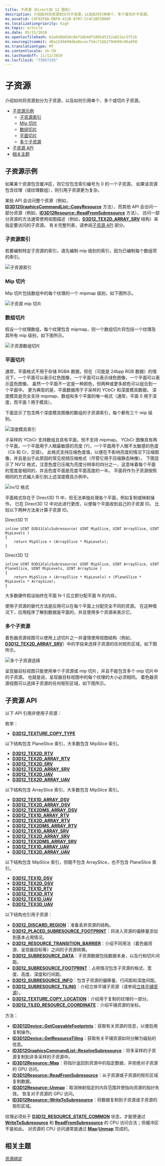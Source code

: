 ```yaml
---
title: 子资源（Direct3D 12 图形）
description: 介绍如何将资源划分为子资源，以及如何引用单个、多个或切片子资源。
ms.assetid: C4F92F8A-DBF0-412B-8707-CC4C1BF2D88F
ms.localizationpriority: high
ms.topic: article
ms.date: 05/31/2018
ms.openlocfilehash: 62a6d8b026c8ef18b4df1895d5152a821ec5f52b
ms.sourcegitcommit: 40a1246849dba8ececf54c716b2794b99c96ad50
ms.translationtype: MT
ms.contentlocale: zh-CN
ms.lasthandoff: 11/12/2019
ms.locfileid: "73957235"
---
```

# <a name="subresources"></a>子资源

介绍如何将资源划分为子资源，以及如何引用单个、多个或切片子资源。

-   [子资源示例](#example-subresources)
    -   [子资源索引](#subresource-indexing)
    -   [Mip 切片](#mip-slice)
    -   [数组切片](#array-slice)
    -   [平面切片](#plane-slice)
    -   [多个子资源](#multiple-subresources)
-   [子资源 API](#subresource-apis)
-   [相关主题](#related-topics)

## <a name="example-subresources"></a>子资源示例

如果某个资源包含缓冲区，则它仅包含索引编号为 0 的一个子资源。 如果该资源包含纹理（或纹理数组），则引用子资源更为复杂。

某些 API 会访问整个资源（例如，[**ID3D12GraphicsCommandList::CopyResource**](/windows/desktop/api/d3d12/nf-d3d12-id3d12graphicscommandlist-copyresource) 方法），而其他 API 会访问一部分资源（例如，[**ID3D12Resource::ReadFromSubresource**](/windows/desktop/api/d3d12/nf-d3d12-id3d12resource-readfromsubresource) 方法）。 访问一部分资源的方法通常使用视图描述（例如，[**D3D12\_TEX2D\_ARRAY\_SRV**](/windows/desktop/api/d3d12/ns-d3d12-d3d12_tex2d_array_srv) 结构）来指定要访问的子资源。 有关完整列表，请参阅[子资源 API](#subresource-apis) 部分。

### <a name="subresource-indexing"></a>子资源索引

若要编制特定子资源的索引，请先编制 mip 级别的索引，因为已编制每个数组项的索引。

![子资源索引](images/subresource-index.png)

### <a name="mip-slice"></a>Mip 切片

Mip 切片包括数组中的每个纹理的一个 mipmap 级别，如下图所示。

![子资源 mip 切片](images/subresource-mip-slice.png)

### <a name="array-slice"></a>数组切片

假设一个纹理数组，每个纹理包含 mipmap，则一个数组切片将包括一个纹理及其所有 mip 级别，如下图所示。

![子资源数组切片](images/subresource-array-slices.png)

### <a name="plane-slice"></a>平面切片

通常，平面格式不用于存储 RGBA 数据，但在（可能是 24bpp RGB 数据）的情况下，一个平面可以表示红色图像，一个平面可以表示绿色图像，一个平面可以表示蓝色图像。 虽然一个平面不一定是一种颜色，但两种或更多颜色可以组合到一个平面中。 更为典型的是，平面数据用于子采样的 YCbCr 和深度模具数据。 深度模具是完全支持 mipmap、数组和多个平面的唯一格式（通常，平面 0 用于深度，而平面 1 用于模具）。

下面显示了包含两个深度模具图像的数组的子资源索引，每个都有三个 mip 级别。

![深度模具索引](images/depth-stencil-indexing.png)

子采样的 YCbCr 支持数组且具有平面，但不支持 mipmap。 YCbCr 图像具有两个平面，一个平面用于人眼最敏感的亮度 (Y)，一个平面用于人眼不太敏感的色度（Cb 和 Cr，交错）。 此格式支持压缩色度值，以便在不影响亮度的情况下压缩图像，并且是出于此原因的常见视频压缩格式（尽管它用于压缩静态映像）。 下图显示了 NV12 格式，注意色度已压缩为亮度分辨率的四分之一，这意味着每个平面的宽度是相同的，并且色度平面是亮度平面高度的一半。 平面将作为子资源按照相同的方式编入索引到上述深度模具示例中。

![nv12 格式](images/ycbcr.png)

平面格式存在于 Direct3D 11 中，但无法单独处理各个平面，例如复制或映射操作。 已在 Direct3D 12 中对此进行更改，以便每个平面收到自己的子资源 ID。 比较以下两种方法来计算子资源 ID。

Direct3D 11

``` syntax
inline UINT D3D11CalcSubresource( UINT MipSlice, UINT ArraySlice, UINT MipLevels )
{
    return MipSlice + (ArraySlice * MipLevels); 
}
```

Direct3D 12

``` syntax
inline UINT D3D12CalcSubresource( UINT MipSlice, UINT ArraySlice, UINT PlaneSlice, UINT MipLevels, UINT ArraySize )
{ 
    return MipSlice + (ArraySlice * MipLevels) + (PlaneSlice * MipLevels * ArraySize); 
}
```

大多数硬件假设始终在平面 N-1 后立即分配平面 N 的内存。

使用子资源的替代方法是应用可以在每个平面上分配完全不同的资源。 在这种情况下，应用程序了解到数据是平面的，并且使用多个资源来表示它。

### <a name="multiple-subresources"></a>多个子资源

着色器资源视图可以使用上述切片之一并谨慎使用视图结构（例如，[**D3D12\_TEX2D\_ARRAY\_SRV**](/windows/desktop/api/d3d12/ns-d3d12-d3d12_tex2d_array_srv)）中的字段来选择子资源的任何矩形区域，如下图所示。

![多个子资源选择](images/subresource-multiple.png)

呈现器目标视图只能使用单个子资源或 mip 切片，并且不能包含多个 mip 切片中的子资源。 也就是说，呈现器目标视图中的每个纹理的大小必须相同。 着色器资源视图可以选择子资源的任何矩形区域，如下图所示。

## <a name="subresource-apis"></a>子资源 API

以下 API 引用并使用子资源：

枚举：

-   [**D3D12\_TEXTURE\_COPY\_TYPE**](/windows/desktop/api/d3d12/ne-d3d12-d3d12_texture_copy_type)

以下结构包含 PlaneSlice 索引，大多数包含 MipSlice 索引。

-   [**D3D12\_TEX2D\_RTV**](/windows/desktop/api/d3d12/ns-d3d12-d3d12_tex2d_rtv)
-   [**D3D12\_TEX2D\_ARRAY\_RTV**](/windows/desktop/api/d3d12/ns-d3d12-d3d12_tex2d_array_rtv)
-   [**D3D12\_TEX2D\_SRV**](/windows/desktop/api/d3d12/ns-d3d12-d3d12_tex2d_srv)
-   [**D3D12\_TEX2D\_ARRAY\_SRV**](/windows/desktop/api/d3d12/ns-d3d12-d3d12_tex2d_array_srv)
-   [**D3D12\_TEX2D\_UAV**](/windows/desktop/api/d3d12/ns-d3d12-d3d12_tex2d_uav)
-   [**D3D12\_TEX2D\_ARRAY\_UAV**](/windows/desktop/api/d3d12/ns-d3d12-d3d12_tex2d_array_uav)

以下结构包含 ArraySlice 索引，大多数包含 MipSlice 索引。

-   [**D3D12\_TEX1D\_ARRAY\_DSV**](/windows/desktop/api/d3d12/ns-d3d12-d3d12_tex1d_array_dsv)
-   [**D3D12\_TEX2D\_ARRAY\_DSV**](/windows/desktop/api/d3d12/ns-d3d12-d3d12_tex2d_array_dsv)
-   [**D3D12\_TEX2DMS\_ARRAY\_DSV**](/windows/desktop/api/d3d12/ns-d3d12-d3d12_tex2dms_array_dsv)
-   [**D3D12\_TEX1D\_ARRAY\_RTV**](/windows/desktop/api/d3d12/ns-d3d12-d3d12_tex1d_array_rtv)
-   [**D3D12\_TEX2D\_ARRAY\_RTV**](/windows/desktop/api/d3d12/ns-d3d12-d3d12_tex2d_array_rtv)
-   [**D3D12\_TEX2DMS\_ARRAY\_RTV**](/windows/desktop/api/d3d12/ns-d3d12-d3d12_tex2dms_array_rtv)
-   [**D3D12\_TEX1D\_ARRAY\_SRV**](/windows/desktop/api/d3d12/ns-d3d12-d3d12_tex1d_array_srv)
-   [**D3D12\_TEX2D\_ARRAY\_SRV**](/windows/desktop/api/d3d12/ns-d3d12-d3d12_tex2d_array_srv)
-   [**D3D12\_TEX2DMS\_ARRAY\_SRV**](/windows/desktop/api/d3d12/ns-d3d12-d3d12_tex2dms_array_srv)
-   [**D3D12\_TEX1D\_ARRAY\_UAV**](/windows/desktop/api/d3d12/ns-d3d12-d3d12_tex1d_array_uav)
-   [**D3D12\_TEX2D\_ARRAY\_UAV**](/windows/desktop/api/d3d12/ns-d3d12-d3d12_tex2d_array_uav)

以下结构包含 MipSlice 索引，但既不包含 ArraySlice，也不包含 PlaneSlice 索引。

-   [**D3D12\_TEX1D\_DSV**](/windows/desktop/api/d3d12/ns-d3d12-d3d12_tex1d_dsv)
-   [**D3D12\_TEX2D\_DSV**](/windows/desktop/api/d3d12/ns-d3d12-d3d12_tex2d_dsv)
-   [**D3D12\_TEX1D\_RTV**](/windows/desktop/api/d3d12/ns-d3d12-d3d12_tex1d_rtv)
-   [**D3D12\_TEX3D\_RTV**](/windows/desktop/api/d3d12/ns-d3d12-d3d12_tex3d_rtv)
-   [**D3D12\_TEX1D\_UAV**](/windows/desktop/api/d3d12/ns-d3d12-d3d12_tex1d_uav)
-   [**D3D12\_TEX3D\_UAV**](/windows/desktop/api/d3d12/ns-d3d12-d3d12_tex3d_uav)

以下结构也引用子资源：

-   [**D3D12\_DISCARD\_REGION**](/windows/desktop/api/d3d12/ns-d3d12-d3d12_discard_region)：准备丢弃资源的结构。
-   [**D3D12\_PLACED\_SUBRESOURCE\_FOOTPRINT**](/windows/desktop/api/d3d12/ns-d3d12-d3d12_placed_subresource_footprint)：将进入资源的偏移量添加到基本占用情况。
-   [**D3D12\_RESOURCE\_TRANSITION\_BARRIER**](/windows/desktop/api/d3d12/ns-d3d12-d3d12_resource_transition_barrier)：介绍不同用法（着色器资源、呈现器目标等）之间的子资源转换。
-   [**D3D12\_SUBRESOURCE\_DATA**](/windows/desktop/api/d3d12/ns-d3d12-d3d12_subresource_data)：子资源数据包括数据本身，以及行和切片间距。
-   [**D3D12\_SUBRESOURCE\_FOOTPRINT**](/windows/desktop/api/d3d12/ns-d3d12-d3d12_subresource_footprint)：占用情况包含子资源的格式、宽度、高度、深度和行间距。
-   [**D3D12\_SUBRESOURCE\_INFO**](/windows/desktop/api/d3d12/ns-d3d12-d3d12_subresource_info)：包含子资源的偏移量、行间距和深度间距。
-   [**D3D12\_SUBRESOURCE\_TILING**](/windows/desktop/api/d3d12/ns-d3d12-d3d12_subresource_tiling)：介绍立体平铺子资源（请参阅[立体平铺资源](volume-tiled-resources.md)）。
-   [**D3D12\_TEXTURE\_COPY\_LOCATION**](/windows/desktop/api/d3d12/ns-d3d12-d3d12_texture_copy_location)：介绍用于复制的纹理的一部分。
-   [**D3D12\_TILED\_RESOURCE\_COORDINATE**](/windows/desktop/api/d3d12/ns-d3d12-d3d12_tiled_resource_coordinate)：介绍平铺资源的坐标。

方法：

-   [**ID3D12Device::GetCopyableFootprints**](/windows/desktop/api/d3d12/nf-d3d12-id3d12device-getcopyablefootprints)：获取有关资源的信息，以便启用复制操作。
-   [**ID3D12Device::GetResourceTiling**](/windows/desktop/api/d3d12/nf-d3d12-id3d12device-getresourcetiling)：获取有关平铺资源如何分解为磁贴的信息。
-   [**ID3D12GraphicsCommandList::ResolveSubresource**](/windows/desktop/api/d3d12/nf-d3d12-id3d12graphicscommandlist-resolvesubresource)：将多采样的子资源复制到非多采样的子资源中。
-   [**ID3D12Resource::Map**](/windows/desktop/api/d3d12/nf-d3d12-id3d12resource-map)：将指针返回到资源中的指定数据，并拒绝对子资源的 GPU 访问。
-   [**ID3D12Resource::ReadFromSubresource**](/windows/desktop/api/d3d12/nf-d3d12-id3d12resource-readfromsubresource)：从子资源或子资源的矩形区域复制数据。
-   [**ID3D12Resource::Unmap**](/windows/desktop/api/d3d12/nf-d3d12-id3d12resource-unmap)：取消映射指定的内存范围并使指向资源的指针失效。 恢复对子资源的 GPU 访问。
-   [**ID3D12Resource::WriteToSubresource**](/windows/desktop/api/d3d12/nf-d3d12-id3d12resource-writetosubresource)：将数据复制到子资源或子资源的矩形区域。

纹理必须处于 [**D3D12\_RESOURCE\_STATE\_COMMON**](/windows/desktop/api/d3d12/ne-d3d12-d3d12_resource_states) 状态，才能使通过 [**WriteToSubresource**](/windows/desktop/api/d3d12/nf-d3d12-id3d12resource-writetosubresource) 和 [**ReadFromSubresource**](/windows/desktop/api/d3d12/nf-d3d12-id3d12resource-readfromsubresource) 的 CPU 访问合法；但缓冲区不是如此。 对资源的 CPU 访问通常是通过 [**Map**](/windows/desktop/api/d3d12/nf-d3d12-id3d12resource-map)/[**Unmap**](/windows/desktop/api/d3d12/nf-d3d12-id3d12resource-unmap) 完成的。

## <a name="related-topics"></a>相关主题

<dl> <dt>

[资源绑定](resource-binding.md)
</dt> </dl>

 

 




